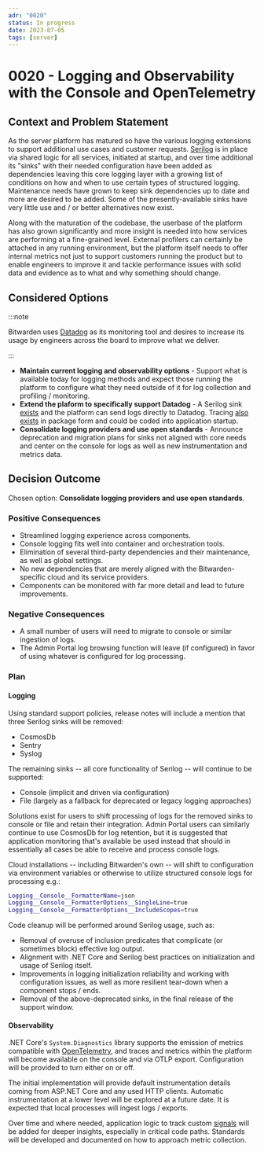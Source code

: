 ```yaml
---
adr: "0020"
status: In progress
date: 2023-07-05
tags: [server]
---
```


# 0020 - Logging and Observability with the Console and OpenTelemetry

<AdrTable frontMatter={frontMatter}></AdrTable>

## Context and Problem Statement

As the server platform has matured so have the various logging extensions to support additional use
cases and customer requests. [Serilog][serilog] is in place via shared logic for all services,
initiated at startup, and over time additional its "sinks" with their needed configuration have been
added as dependencies leaving this core logging layer with a growing list of conditions on how and
when to use certain types of structured logging. Maintenance needs have grown to keep sink
dependencies up to date and more are desired to be added. Some of the presently-available sinks have
very little use and / or better alternatives now exist.

Along with the maturation of the codebase, the userbase of the platform has also grown significantly
and more insight is needed into how services are performing at a fine-grained level. External
profilers can certainly be attached in any running environment, but the platform itself needs to
offer internal metrics not just to support customers running the product but to enable engineers to
improve it and tackle performance issues with solid data and evidence as to what and why something
should change.

## Considered Options

:::note

Bitwarden uses [Datadog][dd] as its monitoring tool and desires to increase its usage by engineers
across the board to improve what we deliver.

:::

- **Maintain current logging and observability options** - Support what is available today for
  logging methods and expect those running the platform to configure what they need outside of it
  for log collection and profiling / monitoring.
- **Extend the plaform to specifically support Datadog** - A Serilog sink [exists][ddsink] and the
  platform can send logs directly to Datadog. Tracing [also exists][ddtracer] in package form and
  could be coded into application startup.
- **Consolidate logging providers and use open standards** - Announce deprecation and migration
  plans for sinks not aligned with core needs and center on the console for logs as well as new
  instrumentation and metrics data.

## Decision Outcome

Chosen option: **Consolidate logging providers and use open standards**.

### Positive Consequences

- Streamlined logging experience across components.
- Console logging fits well into container and orchestration tools.
- Elimination of several third-party dependencies and their maintenance, as well as global settings.
- No new dependencies that are merely aligned with the Bitwarden-specific cloud and its service
  providers.
- Components can be monitored with far more detail and lead to future improvements.

### Negative Consequences

- A small number of users will need to migrate to console or similar ingestion of logs.
- The Admin Portal log browsing function will leave (if configured) in favor of using whatever is
  configured for log processing.

### Plan

#### Logging

Using standard support policies, release notes will include a mention that three Serilog sinks will
be removed:

- CosmosDb
- Sentry
- Syslog

The remaining sinks -- all core functionality of Serilog -- will continue to be supported:

- Console (implicit and driven via configuration)
- File (largely as a fallback for deprecated or legacy logging approaches)

Solutions exist for users to shift processing of logs for the removed sinks to console or file and
retain their integration. Admin Portal users can similarly continue to use CosmosDb for log
retention, but it is suggested that application monitoring that's available be used instead that
should in essentially all cases be able to receive and process console logs.

Cloud installations -- including Bitwarden's own -- will shift to configuration via environment
variables or otherwise to utilize structured console logs for processing e.g.:

```bash
Logging__Console__FormatterName=json
Logging__Console__FormatterOptions__SingleLine=true
Logging__Console__FormatterOptions__IncludeScopes=true
```

Code cleanup will be performed around Serilog usage, such as:

- Removal of overuse of inclusion predicates that complicate (or sometimes block) effective log
  output.
- Alignment with .NET Core and Serilog best practices on initialization and usage of Serilog itself.
- Improvements in logging initialization reliability and working with configuration issues, as well
  as more resilient tear-down when a component stops / ends.
- Removal of the above-deprecated sinks, in the final release of the support window.

#### Observability

.NET Core's `System.Diagnostics` library supports the emission of metrics compatible with
[OpenTelemetry][otel], and traces and metrics within the platform will become available on the
console and via OTLP export. Configuration will be provided to turn either on or off.

The initial implementation will provide default instrumentation details coming from ASP.NET Core and
any used HTTP clients. Automatic instrumentation at a lower level will be explored at a future date.
It is expected that local processes will ingest logs / exports.

Over time and where needed, application logic to track custom [signals][otelsignals] will be added
for deeper insights, especially in critical code paths. Standards will be developed and documented
on how to approach metric collection.

[serilog]: https://serilog.net/
[dd]: https://www.datadoghq.com/
[ddsink]: https://www.nuget.org/packages/serilog.sinks.datadog.logs
[ddtracer]: https://www.nuget.org/packages/Datadog.Trace.Bundle
[otel]: https://opentelemetry.io/
[otelsignals]: https://opentelemetry.io/docs/concepts/signals/
